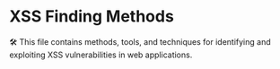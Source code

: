 # XSS Finding Methods
🛠️ This file contains methods, tools, and techniques for identifying and exploiting XSS vulnerabilities in web applications.
